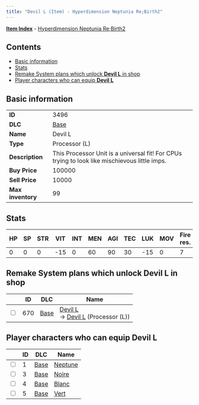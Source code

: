 ```yaml
---
title: "Devil L (Item) - Hyperdimension Neptunia Re;Birth2"
---
```


[**Item Index**](/neptunia/rb2/item/index.html) - [Hyperdimension Neptunia Re;Birth2](/neptunia/rb2)

## Contents

- [Basic information](#basic-information)
- [Stats](#stats)
- [Remake System plans which unlock **Devil L** in shop](#remake-system-plans-which-unlock-devil-l-in-shop)
- [Player characters who can equip **Devil L**](#player-characters-who-can-equip-devil-l)

## Basic information

|   |   |
| -- | -- |
| **ID** | 3496 |
| **DLC** | [Base](/neptunia/rb2/dlc/0-base.html) |
| **Name** | Devil L |
| **Type** | Processor (L) |
| **Description** | This Processor Unit is a universal fit! For CPUs trying to look like mischievous little imps. |
| **Buy Price** | 100000 |
| **Sell Price** | 10000 |
| **Max inventory** | 99 |

## Stats

| HP | SP | STR | VIT | INT | MEN | AGI | TEC | LUK | MOV | Fire res. | Ice res. | Wind res. | Lightning res. |
| -- | -- | --- | --- | --- | --- | --- | --- | --- | --- | --------- | -------- | --------- | -------------- |
| 0 | 0 | 0 | -15 | 0 | 60 | 90 | 30 | -15 | 0 | 7 | -7 | -7 | 7 |

## Remake System plans which unlock **Devil L** in shop

|    | ID | DLC | Name |
| -- | -- | --- | ---- |
| <input type="checkbox" id="rb2-remake-0-670" class="trackbox" /> | 670 | [Base](/neptunia/rb2/dlc/0-base.html) | [Devil L](/neptunia/rb2/remake/0-670-devil-l.html)<br />→ [Devil L](/neptunia/rb2/item/0-3496-devil-l.html) (Processor (L)) |

## Player characters who can equip **Devil L**

|    | ID | DLC | Name |
| -- | -- | --- | ---- |
| <input type="checkbox" id="rb2-player-0-1" class="trackbox" /> | 1 | [Base](/neptunia/rb2/dlc/0-base.html) | [Neptune](/neptunia/rb2/player/0-1-neptune.html) |
| <input type="checkbox" id="rb2-player-0-3" class="trackbox" /> | 3 | [Base](/neptunia/rb2/dlc/0-base.html) | [Noire](/neptunia/rb2/player/0-3-noire.html) |
| <input type="checkbox" id="rb2-player-0-4" class="trackbox" /> | 4 | [Base](/neptunia/rb2/dlc/0-base.html) | [Blanc](/neptunia/rb2/player/0-4-blanc.html) |
| <input type="checkbox" id="rb2-player-0-5" class="trackbox" /> | 5 | [Base](/neptunia/rb2/dlc/0-base.html) | [Vert](/neptunia/rb2/player/0-5-vert.html) |